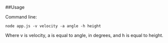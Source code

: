 ##Usage


Command line:
```
node app.js -v velocity -a angle -h height
```

Where v is velocity, a is equal to angle, in degrees, and h is equal to height.